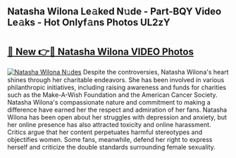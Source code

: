 ## Natasha Wilona Le𝚊ked N𝚞de - Part-BQY Video Le𝚊ks - Hot Onlyf𝚊ns Photos UL2zY

# <h2><a href="http://ab60117.deff.icu/?id=Natasha+Wilona">🔗 New 👉🔴 Natasha Wilona VIDEO Photos</a></h2>

[![Natasha Wilona N𝚞des](https://i.imgur.com/rIISA9y.gif)](http://ab60117.deff.icu/?id=Natasha+Wilona)
Despite the controversies, Natasha Wilona's heart shines through her charitable endeavors. She has been involved in various philanthropic initiatives, including raising awareness and funds for charities such as the Make-A-Wish Foundation and the American Cancer Society. Natasha Wilona's compassionate nature and commitment to making a difference have earned her the respect and admiration of her fans. Natasha Wilona has been open about her struggles with depression and anxiety, but her online presence has also attracted toxicity and online harassment. Critics argue that her content perpetuates harmful stereotypes and objectifies women. Some fans, meanwhile, defend her right to express herself and criticize the double standards surrounding female sexuality.
